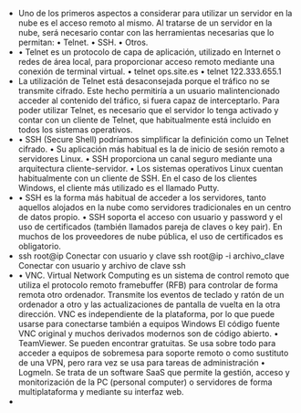 - Uno de los primeros aspectos a considerar para utilizar un servidor en la nube es el acceso remoto al
  mismo. Al tratarse de un servidor en la nube, será necesario contar con las herramientas necesarias
  que lo permitan:
  • Telnet.
  • SSH.
  • Otros.
- • Telnet es un protocolo de capa de aplicación, utilizado en Internet o redes de área local, para
  proporcionar acceso remoto mediante una conexión de terminal virtual.
  • telnet ops.site.es
  •
  telnet 122.333.655.1
- La utilización de Telnet está desaconsejada porque el tráfico no se transmite cifrado. Este
  hecho permitiría a un usuario malintencionado acceder al contenido del tráfico, si fuera capaz
  de interceptarlo. Para poder utilizar Telnet, es necesario que el servidor lo tenga activado y
  contar con un cliente de Telnet, que habitualmente está incluido en todos los sistemas
  operativos.
- • SSH (Secure Shell) podríamos simplificar la definición como un Telnet cifrado.
  • Su aplicación más habitual es la de inicio de sesión remoto a servidores Linux.
  • SSH proporciona un canal seguro mediante una arquitectura cliente-servidor.
  • Los sistemas operativos Linux cuentan habitualmente con un cliente de SSH. En el caso de los
  clientes Windows, el cliente más utilizado es el llamado Putty.
- • SSH es la forma más habitual de acceder a los servidores, tanto aquellos alojados en la nube como
  servidores tradicionales en un centro de datos propio.
  • SSH soporta el acceso con usuario y password y el uso de certificados (también llamados pareja de
  claves o key pair). En muchos de los proveedores de nube pública, el uso de certificados es
  obligatorio.
- ssh root@ip
  Conectar con usuario y clave
  ssh root@ip -i archivo_clave
  Conectar con usuario y archivo de clave ssh
- • VNC. Virtual Network Computing es un sistema de control remoto que utiliza el protocolo remoto
  framebuffer (RFB) para controlar de forma remota otro ordenador. Transmite los eventos de teclado y
  ratón de un ordenador a otro y las actualizaciones de pantalla de vuelta en la otra dirección. VNC es
  independiente de la plataforma, por lo que puede usarse para conectarse también a equipos Windows
  El código fuente VNC original y muchos derivados modernos son de código abierto.
     • TeamViewer. Se pueden encontrar gratuitas. Se usa sobre todo para acceder a equipos de sobremesa
  para soporte remoto o como sustituto de una VPN, pero rara vez se usa para tareas de administración
     • Logmeln. Se trata de un software SaaS que permite la gestión, acceso
  y monitorización de la PC (personal computer) o servidores de forma
  multiplataforma y mediante su interfaz web.
-